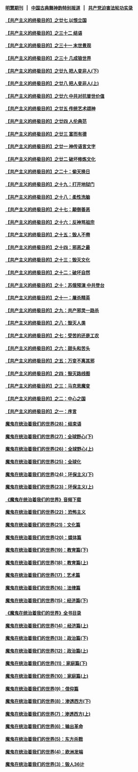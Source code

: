 #### [明慧期刊](https://github.com/gfw-breaker/mh-qikan) &nbsp;&nbsp;|&nbsp;&nbsp; [中国古典舞神韵特别报道](https://github.com/gfw-breaker/mh-news/blob/master/shenyun.md?t=07090537) &nbsp;&nbsp;|&nbsp;&nbsp; [共产党迫害法轮功实录](https://github.com/gfw-breaker/mh-news/blob/master/README.md?t=07090537)  

#### [【共产主义的终极目的】之廿七 以恨立国](../pages/nsc422/n11336944.md?t=07090537) 

#### [【共产主义的终极目的】之三十二 结语](../pages/nsc422/n11360535.md?t=07090537) 

#### [【共产主义的终极目的】之三十一 末世景观](../pages/nsc422/n11351129.md?t=07090537) 

#### [【共产主义的终极目的】之三十 几成狼世界](../pages/nsc422/n11348280.md?t=07090537) 

#### [【共产主义的终极目的】之廿九 把人变非人(下)](../pages/nsc422/n11344140.md?t=07090537) 

#### [【共产主义的终极目的】之廿八 把人变非人(上)](../pages/nsc422/n11340492.md?t=07090537) 

#### [【共产主义的终极目的】之廿六 中共对抗普世价值](../pages/nsc422/n11324785.md?t=07090537) 

#### [【共产主义的终极目的】之廿五 传统艺术颂神](../pages/nsc422/n11296396.md?t=07090537) 

#### [【共产主义的终极目的】之廿四 人伦典范](../pages/nsc422/n11296397.md?t=07090537) 

#### [【共产主义的终极目的】之廿三 富而有德](../pages/nsc422/n11283598.md?t=07090537) 

#### [【共产主义的终极目的】之廿一 神传语言文字](../pages/nsc422/n11263265.md?t=07090537) 

#### [【共产主义的终极目的】之廿二 破坏修炼文化](../pages/nsc422/n11245728.md?t=07090537) 

#### [【共产主义的终极目的】之二十：偷天换日](../pages/nsc422/n11238846.md?t=07090537) 

#### [【共产主义的终极目的】之十九：打开地狱门](../pages/nsc422/n11206376.md?t=07090537) 

#### [【共产主义的终极目的】之十八：柔性洗脑](../pages/nsc422/n11199994.md?t=07090537) 

#### [【共产主义的终极目的】之十七：颠倒善恶](../pages/nsc422/n11179782.md?t=07090537) 

#### [【共产主义的终极目的】之十六：反神骂祖宗](../pages/nsc422/n11166798.md?t=07090537) 

#### [【共产主义的终极目的】之十五：毁人不倦](../pages/nsc422/n11166792.md?t=07090537) 

#### [【共产主义的终极目的】之十四：邪恶之最](../pages/nsc422/n11150249.md?t=07090537) 

#### [【共产主义的终极目的】之十三：毁灭文化](../pages/nsc422/n11135227.md?t=07090537) 

#### [【共产主义的终极目的】之十二：破坏自然](../pages/nsc422/n11135214.md?t=07090537) 

#### [【共产主义的终极目的】之十：苏俄预演 中共登台](../pages/nsc422/n11118424.md?t=07090537) 

#### [【共产主义的终极目的】之十一：屠杀精英](../pages/nsc422/n11118442.md?t=07090537) 

#### [【共产主义的终极目的】之九：共产邪灵一路杀](../pages/nsc422/n11114139.md?t=07090537) 

#### [【共产主义的终极目的】之八：毁灭人类](../pages/nsc422/n11108503.md?t=07090537) 

#### [【共产主义的终极目的】之七：受苦的还是工农](../pages/nsc422/n11101809.md?t=07090537) 

#### [【共产主义的终极目的】之六：甜头和苦头](../pages/nsc422/n11096971.md?t=07090537) 

#### [【共产主义的终极目的】之五：万变不离其邪](../pages/nsc422/n11091285.md?t=07090537) 

#### [【共产主义的终极目的】之四：毁灭路线图](../pages/nsc422/n11086284.md?t=07090537) 

#### [【共产主义的终极目的】之三：马克思魔变](../pages/nsc422/n11061941.md?t=07090537) 

#### [【共产主义的终极目的】之二：中心之国](../pages/nsc422/n11047728.md?t=07090537) 

#### [【共产主义的终极目的】之一：序言](../pages/nsc422/n11086077.md?t=07090537) 

#### [魔鬼在统治着我们的世界(28)：结束语](../pages/nsc422/n10936246.md?t=07090537) 

#### [魔鬼在统治着我们的世界(27)：全球野心(下)](../pages/nsc422/n10928319.md?t=07090537) 

#### [魔鬼在统治着我们的世界(26)：全球野心(上)](../pages/nsc422/n10900318.md?t=07090537) 

#### [魔鬼在统治着我们的世界(25)：全球化](../pages/nsc422/n10788205.md?t=07090537) 

#### [魔鬼在统治着我们的世界(24)：环保主义(下)](../pages/nsc422/n10695307.md?t=07090537) 

#### [魔鬼在统治着我们的世界(23)：环保主义(上)](../pages/nsc422/n10688613.md?t=07090537) 

#### [《魔鬼在统治着我们的世界》音频下载](../pages/nsc422/n10635553.md?t=07090537) 

#### [魔鬼在统治着我们的世界(22)：恐怖主义](../pages/nsc422/n10614727.md?t=07090537) 

#### [魔鬼在统治着我们的世界(21)：文化篇](../pages/nsc422/n10597706.md?t=07090537) 

#### [魔鬼在统治着我们的世界(20)：媒体篇](../pages/nsc422/n10586579.md?t=07090537) 

#### [魔鬼在统治着我们的世界(19)：教育篇(下)](../pages/nsc422/n10564808.md?t=07090537) 

#### [魔鬼在统治着我们的世界(18)：教育篇(上)](../pages/nsc422/n10526970.md?t=07090537) 

#### [魔鬼在统治着我们的世界(17)：艺术篇](../pages/nsc422/n10499093.md?t=07090537) 

#### [魔鬼在统治着我们的世界(16)：法律篇](../pages/nsc422/n10485969.md?t=07090537) 

#### [魔鬼在统治着我们的世界(15)：经济篇(下)](../pages/nsc422/n10469975.md?t=07090537) 

#### [《魔鬼在统治着我们的世界》全书目录](../pages/nsc422/n10464261.md?t=07090537) 

#### [魔鬼在统治着我们的世界(14)：经济篇(上)](../pages/nsc422/n10457370.md?t=07090537) 

#### [魔鬼在统治着我们的世界(13)：政治篇(下)](../pages/nsc422/n10448270.md?t=07090537) 

#### [魔鬼在统治着我们的世界(12)：政治篇(上)](../pages/nsc422/n10444576.md?t=07090537) 

#### [魔鬼在统治着我们的世界(11)：家庭篇(下)](../pages/nsc422/n10440961.md?t=07090537) 

#### [魔鬼在统治着我们的世界(10)：家庭篇(上)](../pages/nsc422/n10435448.md?t=07090537) 

#### [魔鬼在统治着我们的世界(9)：信仰篇](../pages/nsc422/n10432159.md?t=07090537) 

#### [魔鬼在统治着我们的世界(8)：渗透西方(下)](../pages/nsc422/n10429603.md?t=07090537) 

#### [魔鬼在统治着我们的世界(7)：渗透西方(上)](../pages/nsc422/n10426013.md?t=07090537) 

#### [魔鬼在统治着我们的世界(6)：输出革命](../pages/nsc422/n10421536.md?t=07090537) 

#### [魔鬼在统治着我们的世界(5)：东方杀戮](../pages/nsc422/n10417707.md?t=07090537) 

#### [魔鬼在统治着我们的世界(4)：欧洲发端](../pages/nsc422/n10414890.md?t=07090537) 

#### [魔鬼在统治着我们的世界(3)：毁人36计](../pages/nsc422/n10411583.md?t=07090537) 


